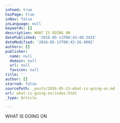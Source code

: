```yaml
---
inFeed: true
hasPage: true
inNav: false
inLanguage: null
keywords: []
description: WHAT IS GOING ON
datePublished: '2016-05-13T08:43:40.343Z'
dateModified: '2016-05-13T08:43:26.400Z'
authors: []
publisher:
  name: null
  domain: null
  url: null
  favicon: null
title: ''
author: []
starred: false
sourcePath: _posts/2016-05-13-what-is-going-on.md
url: what-is-going-on/index.html
_type: Article

---
```

WHAT IS GOING ON